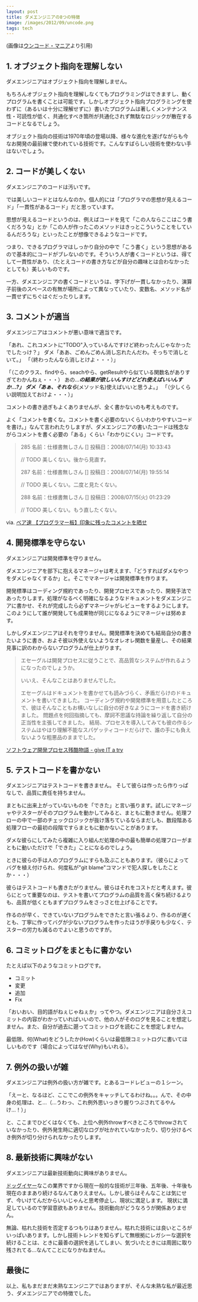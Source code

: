 ```yaml
---
layout: post
title: ダメエンジニアの8つの特徴
image: /images/2012/09/uncode.png
tags: tech
---
```


(画像は[ウンコード・マニア](http://unkode-mania.net/view/5040f47b9b6066a52e000003)より引用)

## 1. オブジェクト指向を理解しない

ダメエンジニアはオブジェクト指向を理解しません。

もちろんオブジェクト指向を理解しなくてもプログラミングはできますし、動くプログラムを書くことは可能です。しかしオブジェクト指向プログラミングを使わずに（あるいは十分に理解せずに）書いたプログラムは著しくメンテナンス性・可読性が低く、共通化すべき箇所が共通化されず無駄なロジックが散在するコードとなるでしょう。

オブジェクト指向の技術は1970年頃の登場以降、様々な進化を遂げながらも今なお開発の最前線で使われている技術です。こんなすばらしい技術を使わない手はないでしょう。

## 2. コードが美しくない

ダメエンジニアのコードは汚いです。

では美しいコードとはなんなのか。個人的には「プログラマの思想が見えるコード」「一貫性があるコード」だと思っています。

思想が見えるコードというのは、例えばコードを見て「この人ならここはこう書くだろうな」とか「この人が作ったこのメソッドはきっとこういうことをしているんだろうな」といったことが想像できるようなコードです。

つまり、できるプログラマはしっかり自分の中で「こう書く」という思想があるので基本的にコードがブレないのです。そういう人が書くコードというは、得てして一貫性があり、（たとえコードの書き方などが自分の趣味とは合わなかったとしても）美しいものです。

一方、ダメエンジニアの書くコードというは、字下げが一貫しなかったり、演算子前後のスペースの有無が場所によって異なっていたり、変数名、メソッド名が一貫せずにちぐはぐだったりします。

## 3. コメントが適当

ダメエンジニアはコメントが悪い意味で適当です。

「あれ、これコメントに"TODO"入っているんですけど終わったんじゃなかったでしたっけ？」
ダメ「ああ、ごめんごめん消し忘れたんだわ。そっちで消しといて。」
「（終わったんなら消しとけよ・・・）」

「（このクラス、findやら、seachやら、getResultやら似ている関数名がありすぎてわかんねぇ・・・） あの...***の結果が欲しいんすけどどれ使えばいいんすか...?」
ダメ「あぁ、それなら***(メソッド名)使えばいいと思うよ。」
「（少しくらい説明加えておけよ・・・）」

コメントの書き過ぎもよくありませんが、全く書かないのも考えものです。

よく「コメントを書くな。コメントを書く必要のないくらいわかりやすいコードを書け。」なんて言われたりしますが、ダメエンジニアの書いたコードは残念ながらコメントを書く必要の「ある」くらい「わかりにくい」コードです。

> 285 名前：仕様書無しさん [] 投稿日：2008/07/14(月) 10:33:43
>
> // TODO 美しくない。後から見直す。
>
> 287 名前：仕様書無しさん [] 投稿日：2008/07/14(月) 19:55:14
>
> // TODO 美しくない。二度と見たくない。
>
> 288 名前：仕様書無しさん [] 投稿日：2008/07/15(火) 01:23:29
>
> // TODO 美しくない。もう直したくない。

via. [ベア速 【プログラマー板】印象に残ったコメントを晒せ](http://vipvipblogblog.blog119.fc2.com/blog-entry-289.html)

## 4. 開発標準を守らない

ダメエンジニアは開発標準を守りません。

ダメエンジニアを部下に抱えるマネージャは考えます、「どうすればダメなやつをダメじゃなくするか」と。そこでマネージャは開発標準を作ります。

開発標準はコーディング規約であったり、開発プロセスであったり、開発手法であったりします。処理がなるべく明確になるようなドキュメントをダメエンジニアに書かせ、それが完成したら必ずマネージャがレビューをするようにします。このようにして誰が開発しても成果物が同じになるようにマネージャは努めます。

しかしダメエンジニアはそれを守りません。開発標準を決めても結局自分の書きたいように書き、およそ彼以外使えないようなオレオレ関数を量産し、その結果見事に訳のわからないプログラムが仕上がります。

> エセーグルは開発プロセスに従うことで、高品質なシステムが作れるようになったのでしょうか。
>
> いいえ、そんなことはありませんでした。
>
> エセーグルはドキュメントを書かせても読みづらく、矛盾だらけのドキュメントを書いてきました。 コーディング規約や開発標準を用意したところで、彼はそんなこともお構いなしに自分の好きなようにコードを書き続けました。 問題点を何回指摘しても、摩訶不思議な持論を繰り返して自分の正当性を主張してきました。 結局、プロセスを導入してみても彼の作るシステムはやはり理解不能なスパゲッティコードだらけで、誰の手にも負えないような粗悪品のままでした。

[ソフトウェア開発プロセス残酷物語 - give IT a try](http://blog.jnito.com/entry/2012/08/26/181015)

## 5. テストコードを書かない

ダメエンジニアはテストコードを書きません。 そして彼らは作ったら作りっぱなしで、品質に責任を持ちません。

まともに出来上がっていないものを「できた」と言い張ります。試しにマネージャやテスターがそのプログラムを動かしてみると、まともに動きません。処理フローの中で一部のチェックロジックが抜け落ちているならまだしも、数段階ある処理フローの最初の段階ですらまともに動かないことがあります。

ダメな彼らにしてみたら複雑に入り組んだ処理の中の最も簡単の処理フローがまともに動いただけで「できた」ことになるのでしょう。

ときに彼らの手は人のプログラムにすらも及ぶこともあります。（彼らによってバグを植え付けられ、何度私が"git blame"コマンドで犯人探しをしたことか・・・）

彼らはテストコードも書きたがりません。彼らはそれをコストだと考えます。彼らにとって重要なのは、テストを書いてプログラムの品質を高く保ち続けるよりも、品質が低くともまずプログラムをさっさと仕上げることです。

作るのが早く、できていないプログラムをできたと言い張るより、作るのが遅くとも、丁寧に作ってバグが少ないプログラムを作ったほうが手戻りも少なく、テスターの労力も減るのでよいと思うのですが。

## 6. コミットログをまともに書かない

たとえば以下のようなコミットログです。

- コミット
- 変更
- 追加
- Fix

「おいおい、目的語がねぇじゃねぇか」ってやつ。ダメエンジニアは自分さえコミットの内容がわかっていればいいので、他の人がそのログを見ることを想定しません。また、自分が過去に遡ってコミットログを読むことを想定しません。

最低限、何(What)をどうしたか(How)くらいは最低限コミットログに書いてほしいものです（場合によってはなぜ(Why)もいれる）。

## 7. 例外の扱いが雑

ダメエンジニアは例外の扱い方が雑です。とあるコードレビューの１シーン。

「えーと、なるほど、ここでこの例外をキャッチしてるわけね。。。んで、その中身の処理は、と...（...うわっ、これ例外思いっきり握りつぶされてるやんけ...！）」

と、ここまでひどくはなくても、上位へ例外throwすべきところでthrowされていなかったり、例外発生時に適切なログが吐かれていなかったり、切り分けるべき例外が切り分けられなかったりします。

## 8. 最新技術に興味がない

ダメエンジニアは最新技術動向に興味がありません。

[ドッグイヤー](https://ja.wikipedia.org/wiki/%E3%83%89%E3%83%83%E3%82%B0%E3%82%A4%E3%83%A4%E3%83%BC)なこの業界ですから現在一般的な技術が三年後、五年後、十年後も現在のままあり続けるなんてありえません。しかし彼らはそんなことは気にせず、今いけてんだからいいじゃんと思考停止し、現状に満足します。 現状に満足しているので学習意欲もありません。技術動向がどうなろうが関係ありません。

無論、枯れた技術を否定するつもりはありません。枯れた技術には良いところがいっぱいあります。しかし技術トレンドを知らずして無根拠にレガシーな選択を続けることは、ときに最善の選択を逃してしまい、気づいたときには周囲に取り残されてる...なんてことになりかねません。

## 最後に

以上、私もまだまだ未熟なエンジニアではありますが、そんな未熟な私が最近思う、ダメエンジニアでの特徴でした。
